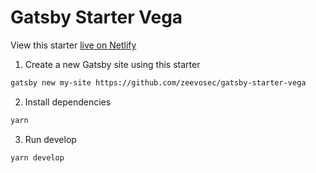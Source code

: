 # Gatsby Starter Vega

View this starter [live on Netlify](https://gatsby-starter-vega.netlify.app/)

1. Create a new Gatsby site using this starter

```sh
gatsby new my-site https://github.com/zeevosec/gatsby-starter-vega
```

2. Install dependencies

```sh
yarn
```

3. Run develop

```sh
yarn develop
```
